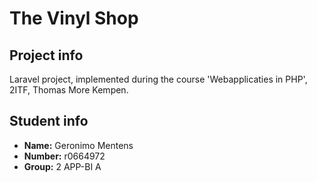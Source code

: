 # The Vinyl Shop
## Project info
Laravel project, implemented during the course 'Webapplicaties in PHP', 2ITF, Thomas More Kempen. 
## Student info
- **Name:** Geronimo Mentens
- **Number:** r0664972
- **Group:** 2 APP-BI A